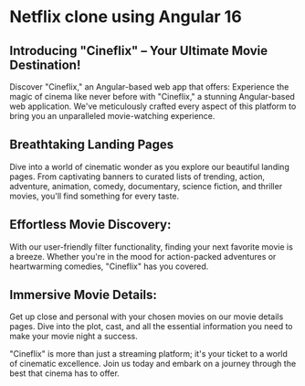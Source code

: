 # Netflix clone using Angular 16
## Introducing "Cineflix" – Your Ultimate Movie Destination!
Discover "Cineflix," an Angular-based web app that offers:
Experience the magic of cinema like never before with "Cineflix," a stunning Angular-based web application. We've meticulously crafted every aspect of this platform to bring you an unparalleled movie-watching experience.

## Breathtaking Landing Pages
Dive into a world of cinematic wonder as you explore our beautiful landing pages. From captivating banners to curated lists of trending, action, adventure, animation, comedy, documentary, science fiction, and thriller movies, you'll find something for every taste.
## Effortless Movie Discovery:
With our user-friendly filter functionality, finding your next favorite movie is a breeze. Whether you're in the mood for action-packed adventures or heartwarming comedies, "Cineflix" has you covered.
## Immersive Movie Details:
Get up close and personal with your chosen movies on our movie details pages. Dive into the plot, cast, and all the essential information you need to make your movie night a success.

"Cineflix" is more than just a streaming platform; it's your ticket to a world of cinematic excellence. Join us today and embark on a journey through the best that cinema has to offer.

